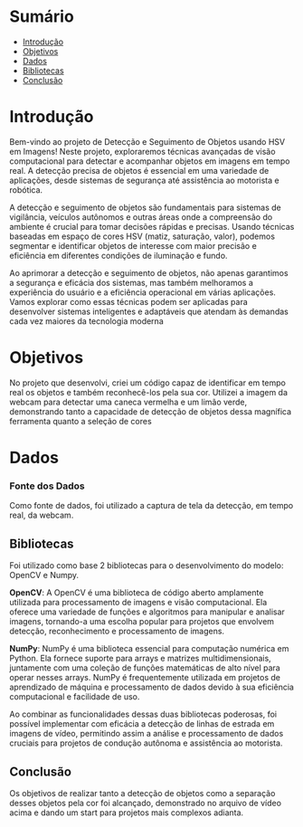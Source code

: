 
# Sumário
- [Introdução](#introdução)
- [Objetivos](#objetivos)
- [Dados](#dados)
- [Bibliotecas](#bibliotecas)
- [Conclusão](#conclusão)

# Introdução

Bem-vindo ao projeto de Detecção e Seguimento de Objetos usando HSV em Imagens! Neste projeto, exploraremos técnicas avançadas de visão computacional para detectar e acompanhar objetos em imagens em tempo real. A detecção precisa de objetos é essencial em uma variedade de aplicações, desde sistemas de segurança até assistência ao motorista e robótica.

A detecção e seguimento de objetos são fundamentais para sistemas de vigilância, veículos autônomos e outras áreas onde a compreensão do ambiente é crucial para tomar decisões rápidas e precisas. Usando técnicas baseadas em espaço de cores HSV (matiz, saturação, valor), podemos segmentar e identificar objetos de interesse com maior precisão e eficiência em diferentes condições de iluminação e fundo.

Ao aprimorar a detecção e seguimento de objetos, não apenas garantimos a segurança e eficácia dos sistemas, mas também melhoramos a experiência do usuário e a eficiência operacional em várias aplicações. Vamos explorar como essas técnicas podem ser aplicadas para desenvolver sistemas inteligentes e adaptáveis que atendam às demandas cada vez maiores da tecnologia moderna


# Objetivos
No projeto que desenvolvi, criei um código capaz de identificar em tempo real os objetos e também reconhecê-los pela sua cor. Utilizei a imagem da webcam para detectar uma caneca vermelha e um limão verde, demonstrando tanto a capacidade de detecção de objetos dessa magnífica ferramenta quanto a seleção de cores


# Dados
### Fonte dos Dados
Como fonte de dados, foi utilizado a captura de tela da detecção, em tempo real, da webcam. 


## Bibliotecas
Foi utilizado como base 2 bibliotecas para o desenvolvimento do modelo: OpenCV e Numpy. 

**OpenCV**: A OpenCV é uma biblioteca de código aberto amplamente utilizada para processamento de imagens e visão computacional. Ela oferece uma variedade de funções e algoritmos para manipular e analisar imagens, tornando-a uma escolha popular para projetos que envolvem detecção, reconhecimento e processamento de imagens.

**NumPy**: NumPy é uma biblioteca essencial para computação numérica em Python. Ela fornece suporte para arrays e matrizes multidimensionais, juntamente com uma coleção de funções matemáticas de alto nível para operar nesses arrays. NumPy é frequentemente utilizada em projetos de aprendizado de máquina e processamento de dados devido à sua eficiência computacional e facilidade de uso.

Ao combinar as funcionalidades dessas duas bibliotecas poderosas, foi possível implementar com eficácia a detecção de linhas de estrada em imagens de vídeo, permitindo assim a análise e processamento de dados cruciais para projetos de condução autônoma e assistência ao motorista.



## Conclusão
Os objetivos de realizar tanto a detecção de objetos como a separação desses objetos pela cor foi alcançado, demonstrado no arquivo de vídeo acima e dando um start para projetos mais complexos adianta. 






